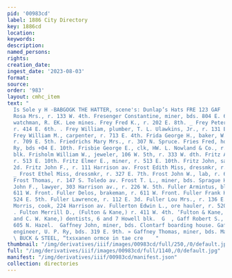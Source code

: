 ```yaml
---
pid: '00983cd'
label: 1886 City Directory
key: 1886cd
location: 
keywords: 
description: 
named_persons: 
rights: 
creation_date: 
ingest_date: '2023-08-03'
format: 
source: 
order: '983'
layout: cmhc_item
text: "                                                                                     1
  Is Sole y H -BABGOGK THE HATTER, scene's: Dunlap’s Hats FRE 123 GAF  Freschmann
  Rosa Mrs., r. 133 W. 4th. Fresenger Constantine, miner, bds. 804 E. 6th. Fretz Nelson,
  watchman, R. EK. Lee mines. Frey Fred K., r. 202 E. 8th. _ Frey Peter B.. miner,
  r. 414 E. 6th. . Frey William, plumber, T. L. Ulawkins, Jr., r. 131 E. Chestnut.
  Frey William M., carpenter, r. 713 E. 4th. Frida George H., baker, W. A. Lewis,
  r. 709 E. 5th. Friedrichs Mary Mrs., r. 307 N. Spruce. Fries Fred, hostler, U. P.
  Ry, bds +04 E. 10th. Frisbie George E., clk, HW. L. Nowland & Co., r. 17 Boston
  blk. Frisholm William W., jeweler, 106 W. 5th, r. 333 W. dth. Fritz Austin K., carpenter,
  r. 513 E. 10th. Fritz Elmer E., miner, r. 513 E. 10th. Fritz John, saloon, 113 W.
  2d. Fritz John F., r. 111 Harrison av. Frost Edith Miss, dressmkr, r. 327 E. 7th.
  _ Frost Ethel Miss, dressmkr, r. 327 E. 7th. Frost John W., lab, r. 613 E. 7th.
  Frost Thomas, r. 147 S. Toledo av. Frost T. L., miner, bds. Sprague Hotel. Frueauff
  John F., lawyer, 303 Harrison av., r. 226 W. 5th. Fuller Armintus, blksmith, r.
  611 W. Front. Fuller Delos, brakeman, r. 611 W. Front. Fuller Frank H., miner, r.
  524 E. 5th. Fuller Lawrence, r. 112 E. 3d. Fuller Lou Mrs., r. 136 E. 2d. .Fuller
  Morris, cook, 224 Harrison av. Fullerton Edwin L., ore hauler, r. 520 W. Chestnut.
  . Fulton Merrill D., (Fulton & Kane,) r. 411 W. 4th. ‘Fulton & Kane, (M. D. Fulton
  and C. W. Kane,) dentists, 6 and 7 Howell blk.  G  , Gaff Robert S., teamster, r.
  605 N. Hazel.  Gaffney John, miner, bds. Clontarf boarding house. Gaffney Matthew,
  engineer, U. P. Ry, bds. 319 E. 9th. » Gaffney Thomas, miner, bds. Maine Hotel.
  \ BUCK & STEEL, “txsxanen ormce in tae cre    "
thumbnail: "/img/derivatives/iiif/images/00983cd/full/250,/0/default.jpg"
full: "/img/derivatives/iiif/images/00983cd/full/1140,/0/default.jpg"
manifest: "/img/derivatives/iiif/00983cd/manifest.json"
collection: directories
---
```

